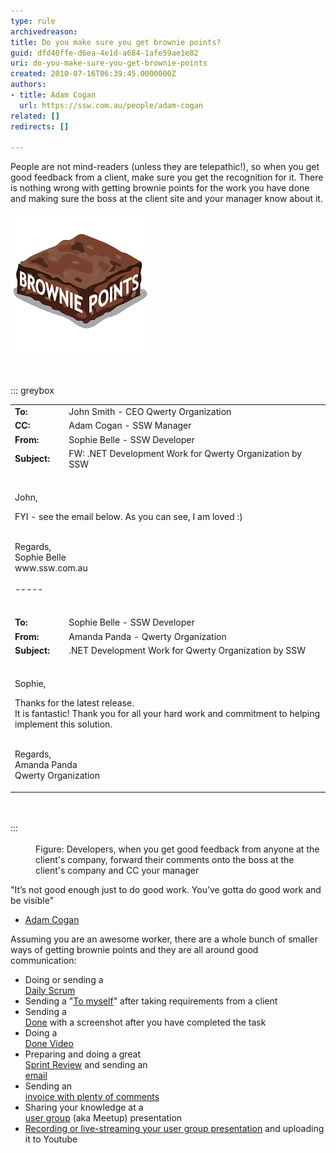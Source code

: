 ```yaml
---
type: rule
archivedreason: 
title: Do you make sure you get brownie points?
guid: dfd40ffe-d6ea-4e1d-a684-1afe59ae1e82
uri: do-you-make-sure-you-get-brownie-points
created: 2010-07-16T06:39:45.0000000Z
authors:
- title: Adam Cogan
  url: https://ssw.com.au/people/adam-cogan
related: []
redirects: []

---
```


People are not mind-readers (unless they are telepathic!), so when you get good feedback from a client, make sure you get the recognition for it. There is nothing wrong with getting brownie points for the work you have done and making sure the boss at the client site and your manager know about it. 

<!--endintro-->
<dl class="image"><dt><img src="brownie-points.png" alt="brownie-points.png"></dt></dl><dl class="goodImage"><br><br>::: greybox<br><table width="100%"><tbody><tr><td>
                      <b>To:</b> </td><td>John Smith - CEO Qwerty Organization </td></tr><tr><td>
                      <b>CC:</b> </td><td>Adam Cogan - SSW Manager </td></tr><tr><td>
                      <b>From:</b> </td><td>Sophie Belle - SSW Developer </td></tr><tr><td>
                      <b>Subject:</b> </td><td>FW: .NET Development Work for Qwerty Organization by SSW 
                     <br></td></tr><tr><td colspan="2"><p>
                        <br>John, </p><p>FYI - see the email below. As you can see, I am loved :)<br><br> </p><p>Regards, 
                        <br> Sophie Belle 
                        <br>www.ssw.com.au<br><br>-----<br><br></p></td></tr><tr><td>
                      <b>To:</b> </td><td>Sophie Belle - SSW Developer </td></tr><tr><td>
                      <b>From:</b> </td><td>Amanda Panda - Qwerty Organization </td></tr><tr><td>
                      <b>Subject:</b> </td><td>.NET Development Work for Qwerty Organization by SSW </td></tr><tr><td colspan="2"><p>
                        <br>Sophie, </p><p>Thanks for the latest release.<br> It is fantastic! Thank you for all your hard work and commitment to helping implement this solution. 
                        <br><br></p><p>Regards, 
                        <br> Amanda Panda 
                        <br> Qwerty Organization<br></p></td></tr></tbody></table> 
         <br>
<br>:::<br><br><dd>Figure: Developers, when you get good feedback from anyone at the client's company, forward their comments onto the boss at the client's company and CC your manager<br></dd></dl>
"It’s not good enough just to do good work.
You’ve gotta do good work and be visible"

- [Adam Cogan](https://www.ssw.com.au/people/adam-cogan)

Assuming you are an awesome worker, there are a whole bunch of smaller ways of getting brownie points and they are all around good communication:

* Doing or sending a <br>      [Daily Scrum](/methodology-do-you-do-daily-scrums-aka-stand-up-meetings)
* Sending a "[To myself](/dones-do-you-send-yourself-emails)" after taking requirements from a client
* Sending a <br>      [Done](/done-do-you-know-when-to-send-a-done-email-in-scrum) with a screenshot after you have completed the task
* Doing a <br>      [Done Video](/do-you-send-done-videos)
* Preparing and doing a great <br>      [Sprint Review](/do-you-know-what-happens-at-a-sprint-review-meeting) and sending an <br>      [email](/do-you-create-a-sprint-review-retro-email)
* Sending an <br>      [invoice with plenty of comments](/do-you-know-how-to-describe-the-work-you-have-done-while-avoiding-the-word-bug)
* Sharing your knowledge at a <br>      [user group](https://www.ssw.com.au/ssw/NETUG/) (aka Meetup) presentation
* [Recording or live-streaming your user group presentation](https://www.ssw.com.au/ssw/Consulting/Video-Production/Conference-Video-Recording.aspx) and uploading it to Youtube
